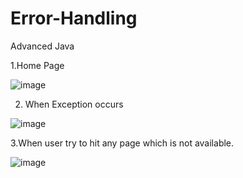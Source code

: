 # Error-Handling
Advanced Java

1.Home Page

![image](https://user-images.githubusercontent.com/97735834/209315895-84e00383-2841-4685-8eef-0b979ffcd120.png)


2. When Exception occurs

![image](https://user-images.githubusercontent.com/97735834/209315991-171358c3-99e8-4af1-8e13-b777166ed629.png)


3.When user try to hit any page which is not available.

![image](https://user-images.githubusercontent.com/97735834/209316132-7eec089a-16d5-47b0-8489-88574bb06afe.png)

